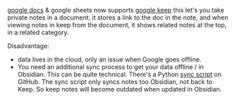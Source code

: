 

 [google docs](https://docs.google.com/) & google sheets now supports [google keep](https://www.google.com/keep/)
 this let's you take private notes in a document. it stores a link to the doc in the note, and when viewing notes in keep from the document, it shows related notes at the top, in a related category.

 Disadvantage: 
 - data lives in the cloud, only an issue when Google goes offline.
 - You need an additional sync process to get your data offline / in Obsidian. This can be quite technical. There's a Python [sync script](https://github.com/djsudduth/keep-it-markdown) on GitHub.
   The sync script only syncs notes too Obsidian, not back to Keep. So keep notes will become outdated when updated in Obsidian.
